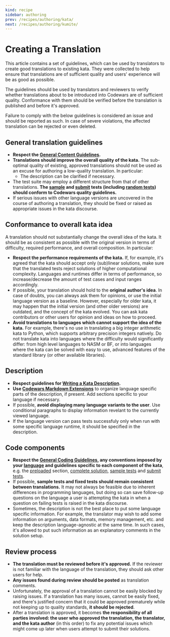 ```yaml
---
kind: recipe
sidebar: authoring
prev: /recipes/authoring/kata/
next: /recipes/authoring/kumite/
---
```


# Creating a Translation

This article contains a set of guidelines, which can be used by translators to create good translations to existing kata. They were collected to help ensure that translations are of sufficient quality and users' experience will be as good as possible.

The guidelines should be used by translators and reviewers to verify whether translations about to be introduced into Codewars are of sufficient quality. Conformance with them should be verified before the translation is published and before it's approved.

Failure to comply with the below guidelines is considered an issue and should be reported as such. In case of severe violations, the affected translation can be rejected or even deleted.

## General translation guidelines

- **Respect the [General Content Guidelines](/recipes/authoring/general/).**
- **Translations should improve the overall quality of the kata.** The sub-optimal quality of existing, approved translations should not be used as an excuse for authoring a low-quality translation. In particular:
  - The description can be clarified if necessary.
- The test suite may employ a different structure from that of other translations. **The [sample](/recipes/authoring/kata-snippets/sample-tests/) and [submit](/recipes/authoring/kata-snippets/full-tests/) tests (including [random tests](/recipes/authoring/kata-snippets/full-tests/#random-tests)) should conform to Codewars quality guidelines.**
- If serious issues with other language versions are uncovered in the course of authoring a translation, they should be fixed or raised as appropriate issues in the kata discourse.


## Conformance to overall kata idea

A translation should not substantially change the overall idea of the kata. It should be as consistent as possible with the original version in terms of difficulty, required performance, and overall composition. In particular:

- **Respect the performance requirements of the kata.** If, for example, it's agreed that the kata should accept only (sub)linear solutions, make sure that the translated tests reject solutions of higher computational complexity. Languages and runtimes differ in terms of performance, so increase/decrease the amount of test cases and input ranges accordingly.
- If possible, your translation should hold to the **original author's idea**. In case of doubts, you can always ask them for opinions, or use the initial language version as a baseline. However, especially for older kata, it may happen that the initial version (and other older versions) are outdated, and the concept of the kata evolved. You can ask kata contributors or other users for opinion and ideas on how to proceed.
- **Avoid translations to languages which cannot support the idea of the kata.** For example, there's no use in translating a big integer arithmetic kata to Python, which supports arbitrary precision integers natively. Do not translate kata into languages where the difficulty would significantly differ: from high level languages to NASM or BF, or into languages where the kata can be solved with easy to use, advanced features of the standard library (or other available libraries).


## Description

- **Respect guidelines for [Writing a Kata Description](/recipes/authoring/kata-snippets/description/).**
- **Use [Codewars Markdown Extensions](/references/markdown/extensions/#sequential-code-blocks)** to organize language specific parts of the description, if present. Add sections specific to your language if necessary.
- If possible, **avoid displaying many language variants to the user**. Use conditional paragraphs to display information revelant to the currently viewed language.
- If the language version can pass tests successfuly only when run with some specific language runtime, it should be specified in the description.


## Code components

- **Respect the [General Coding Guidelines](/recipes/authoring/kata-snippets/coding-general/), any conventions imposed by your [language](/languages/) and guidelines specific to each component of the kata**, e.g. the [preloaded](/recipes/authoring/kata-snippets/preloaded/) section, [complete solution](/recipes/authoring/kata-snippets/proposed-solution/), [sample tests](/recipes/authoring/kata-snippets/sample-tests/) and [submit tests](/recipes/authoring/kata-snippets/full-tests/).
- If possible, **sample tests and fixed tests should remain consistent between translations.** It may not always be feasible due to inherent differences in programming languages, but doing so can save follow-up questions on the language a user is attempting the kata in when a question on failing tests is raised in the kata discourse.
- Sometimes, the description is not the best place to put some language specific information. For example, the translator may wish to add some information on arguments, data formats, memory management, etc. and keep the description language-agnostic at the same time. In such cases, it's allowed to put such information as an explanatory comments in the solution setup.


## Review process

- **The translation must be reviewed before it's approved.** If the reviewer is not familiar with the language of the translation, they should ask other users for help.
- **Any issues found during review should be posted** as translation comments.
- Unfortunately, the approval of a translation cannot be easily blocked by raising issues. If a translation has many issues, cannot be easily fixed, and there's justified concern that it could be approved prematurely while not keeping up to quality standards, **it should be rejected**.
- After a translation is approved, it becomes **the responsibility of all parties involved: the user who approved the translation, the translator, and the kata author** (in this order) to fix any potential issues which might come up later when users attempt to submit their solutions.
